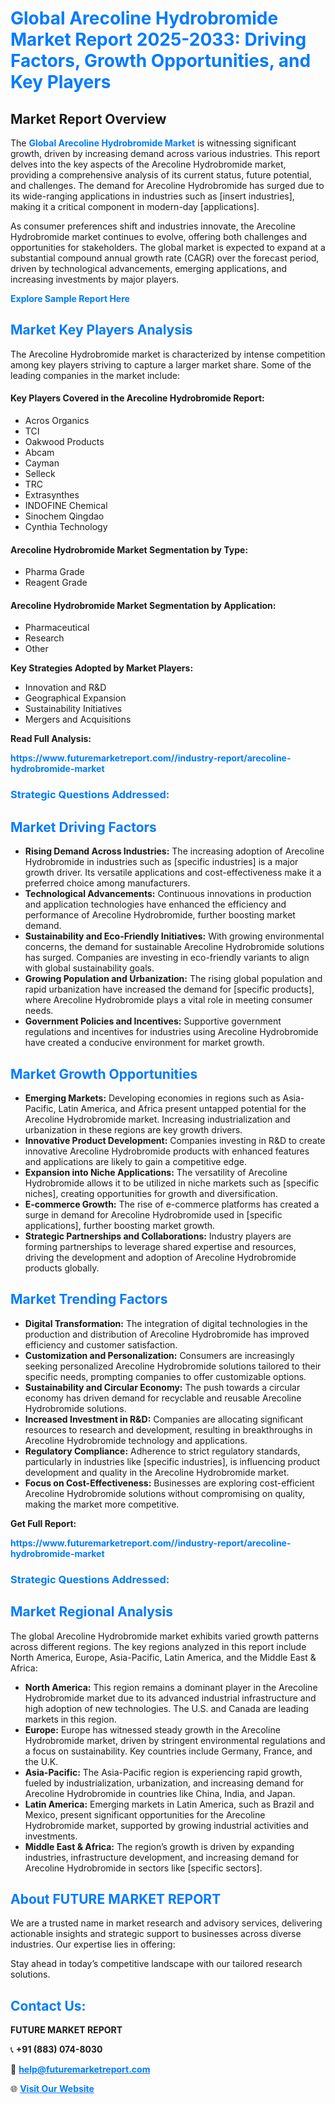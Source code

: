 <h1 style="color: #007BFF;">Global Arecoline Hydrobromide Market Report 2025-2033: Driving Factors, Growth Opportunities, and Key Players</h1>

<section id="overview">
<h2>Market Report Overview</h2>
<p>The <a href="https://www.futuremarketreport.com//industry-report/arecoline-hydrobromide-market" style="color: #007BFF; text-decoration: none;"><strong>Global Arecoline Hydrobromide Market</strong></a> is witnessing significant growth, driven by increasing demand across various industries. This report delves into the key aspects of the Arecoline Hydrobromide market, providing a comprehensive analysis of its current status, future potential, and challenges. The demand for Arecoline Hydrobromide has surged due to its wide-ranging applications in industries such as [insert industries], making it a critical component in modern-day [applications].</p>
<p>As consumer preferences shift and industries innovate, the Arecoline Hydrobromide market continues to evolve, offering both challenges and opportunities for stakeholders. The global market is expected to expand at a substantial compound annual growth rate (CAGR) over the forecast period, driven by technological advancements, emerging applications, and increasing investments by major players.</p>
</section>

<section id="overview">
<p><a href="https://www.futuremarketreport.com//request-sample/reportId=46885" style="color: #007BFF; text-decoration: none;"><strong>Explore Sample Report Here</strong></a></p>
</section>

<section id="key-players">
<h2 style="color: #007BFF;">Market Key Players Analysis</h2>
<p>The Arecoline Hydrobromide market is characterized by intense competition among key players striving to capture a larger market share. Some of the leading companies in the market include:</p>
<h4>Key Players Covered in the Arecoline Hydrobromide Report:</h4>
<ul><li>Acros Organics</li><li>TCI</li><li>Oakwood Products</li><li>Abcam</li><li>Cayman</li><li>Selleck</li><li>TRC</li><li>Extrasynthes</li><li>INDOFINE Chemical</li><li>Sinochem Qingdao</li><li>Cynthia Technology</li></ul>
<h4>Arecoline Hydrobromide Market Segmentation by Type:</h4>
<ul><li>Pharma Grade</li><li>Reagent Grade</li></ul>

<h4>Arecoline Hydrobromide Market Segmentation by Application:</h4>
<ul><li>Pharmaceutical</li><li>Research</li><li>Other</li></ul>
<p><strong>Key Strategies Adopted by Market Players:</strong></p>
<ul>
<li>Innovation and R&D</li>
<li>Geographical Expansion</li>
<li>Sustainability Initiatives</li>
<li>Mergers and Acquisitions</li>
</ul>
</section>

<section>
<p><strong>Read Full Analysis: </strong></p><a href="https://www.futuremarketreport.com//industry-report/arecoline-hydrobromide-market" style="color: #007BFF; text-decoration: none;"><strong>https://www.futuremarketreport.com//industry-report/arecoline-hydrobromide-market</strong></a>
<h3 style="color: #007BFF;">Strategic Questions Addressed:</h3>
</section>

<section id="driving-factors">
<h2 style="color: #007BFF;">Market Driving Factors</h2>
<ul>
<li><strong>Rising Demand Across Industries:</strong> The increasing adoption of Arecoline Hydrobromide in industries such as [specific industries] is a major growth driver. Its versatile applications and cost-effectiveness make it a preferred choice among manufacturers.</li>
<li><strong>Technological Advancements:</strong> Continuous innovations in production and application technologies have enhanced the efficiency and performance of Arecoline Hydrobromide, further boosting market demand.</li>
<li><strong>Sustainability and Eco-Friendly Initiatives:</strong> With growing environmental concerns, the demand for sustainable Arecoline Hydrobromide solutions has surged. Companies are investing in eco-friendly variants to align with global sustainability goals.</li>
<li><strong>Growing Population and Urbanization:</strong> The rising global population and rapid urbanization have increased the demand for [specific products], where Arecoline Hydrobromide plays a vital role in meeting consumer needs.</li>
<li><strong>Government Policies and Incentives:</strong> Supportive government regulations and incentives for industries using Arecoline Hydrobromide have created a conducive environment for market growth.</li>
</ul>
</section>

<section id="growth-opportunities">
<h2 style="color: #007BFF;">Market Growth Opportunities</h2>
<ul>
<li><strong>Emerging Markets:</strong> Developing economies in regions such as Asia-Pacific, Latin America, and Africa present untapped potential for the Arecoline Hydrobromide market. Increasing industrialization and urbanization in these regions are key growth drivers.</li>
<li><strong>Innovative Product Development:</strong> Companies investing in R&D to create innovative Arecoline Hydrobromide products with enhanced features and applications are likely to gain a competitive edge.</li>
<li><strong>Expansion into Niche Applications:</strong> The versatility of Arecoline Hydrobromide allows it to be utilized in niche markets such as [specific niches], creating opportunities for growth and diversification.</li>
<li><strong>E-commerce Growth:</strong> The rise of e-commerce platforms has created a surge in demand for Arecoline Hydrobromide used in [specific applications], further boosting market growth.</li>
<li><strong>Strategic Partnerships and Collaborations:</strong> Industry players are forming partnerships to leverage shared expertise and resources, driving the development and adoption of Arecoline Hydrobromide products globally.</li>
</ul>
</section>

<section id="trending-factors">
<h2 style="color: #007BFF;">Market Trending Factors</h2>
<ul>
<li><strong>Digital Transformation:</strong> The integration of digital technologies in the production and distribution of Arecoline Hydrobromide has improved efficiency and customer satisfaction.</li>
<li><strong>Customization and Personalization:</strong> Consumers are increasingly seeking personalized Arecoline Hydrobromide solutions tailored to their specific needs, prompting companies to offer customizable options.</li>
<li><strong>Sustainability and Circular Economy:</strong> The push towards a circular economy has driven demand for recyclable and reusable Arecoline Hydrobromide solutions.</li>
<li><strong>Increased Investment in R&D:</strong> Companies are allocating significant resources to research and development, resulting in breakthroughs in Arecoline Hydrobromide technology and applications.</li>
<li><strong>Regulatory Compliance:</strong> Adherence to strict regulatory standards, particularly in industries like [specific industries], is influencing product development and quality in the Arecoline Hydrobromide market.</li>
<li><strong>Focus on Cost-Effectiveness:</strong> Businesses are exploring cost-efficient Arecoline Hydrobromide solutions without compromising on quality, making the market more competitive.</li>
</ul>
</section>

<section>
<p><strong>Get Full Report: </strong></p><a href="https://www.futuremarketreport.com//industry-report/arecoline-hydrobromide-market" style="color: #007BFF; text-decoration: none;"><strong>https://www.futuremarketreport.com//industry-report/arecoline-hydrobromide-market</strong></a>
<h3 style="color: #007BFF;">Strategic Questions Addressed:</h3>
</section>


<section id="regional-analysis">
<h2 style="color: #007BFF;">Market Regional Analysis</h2>
<p>The global Arecoline Hydrobromide market exhibits varied growth patterns across different regions. The key regions analyzed in this report include North America, Europe, Asia-Pacific, Latin America, and the Middle East & Africa:</p>
<ul>
<li><strong>North America:</strong> This region remains a dominant player in the Arecoline Hydrobromide market due to its advanced industrial infrastructure and high adoption of new technologies. The U.S. and Canada are leading markets in this region.</li>
<li><strong>Europe:</strong> Europe has witnessed steady growth in the Arecoline Hydrobromide market, driven by stringent environmental regulations and a focus on sustainability. Key countries include Germany, France, and the U.K.</li>
<li><strong>Asia-Pacific:</strong> The Asia-Pacific region is experiencing rapid growth, fueled by industrialization, urbanization, and increasing demand for Arecoline Hydrobromide in countries like China, India, and Japan.</li>
<li><strong>Latin America:</strong> Emerging markets in Latin America, such as Brazil and Mexico, present significant opportunities for the Arecoline Hydrobromide market, supported by growing industrial activities and investments.</li>
<li><strong>Middle East & Africa:</strong> The region’s growth is driven by expanding industries, infrastructure development, and increasing demand for Arecoline Hydrobromide in sectors like [specific sectors].</li>
</ul>
</section>

<footer>
<h2 style="color: #007BFF;">About FUTURE MARKET REPORT</h2>
<p>We are a trusted name in market research and advisory services, delivering actionable insights and strategic support to businesses across diverse industries. Our expertise lies in offering:</p>

<p>Stay ahead in today’s competitive landscape with our tailored research solutions.</p>

<h2 style="color: #007BFF;">Contact Us:</h2>
<p><strong>FUTURE MARKET REPORT</strong></p>
<p>📞 <strong>+91 (883) 074-8030</strong></p>
<p>📧 <strong><a href="mailto:help@futuremarketreport.com" style="color: #007BFF;">help@futuremarketreport.com</a></strong></p>
<p>🌐 <strong><a href="https://www.futuremarketreport.com/" style="color: #007BFF;">Visit Our Website</a></strong></p>
</footer>